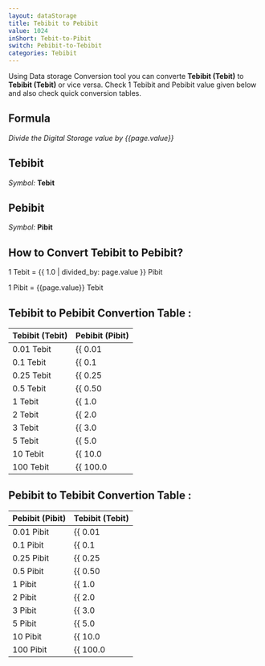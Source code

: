 ```yaml
---
layout: dataStorage
title: Tebibit to Pebibit
value: 1024
inShort: Tebit-to-Pibit
switch: Pebibit-to-Tebibit
categories: Tebibit
---
```


Using Data storage Conversion tool you can converte **Tebibit (Tebit)** to **Tebibit (Tebit)** or vice versa. Check 1 Tebibit and Pebibit value given below and also check quick conversion tables.

## Formula
*Divide the Digital Storage value by {{page.value}}*

## Tebibit
*Symbol:* **Tebit**

## Pebibit
*Symbol:* **Pibit**

## How to Convert Tebibit to Pebibit?

1 Tebit = {{ 1.0 | divided_by: page.value }} Pibit

1 Pibit = {{page.value}} Tebit


## Tebibit to Pebibit Convertion Table :

| Tebibit (Tebit) | Pebibit (Pibit) |
| ---- | ---- |
| 0.01 Tebit | {{ 0.01 | divided_by: page.value | round: 12 }} Pibit |
| 0.1 Tebit | {{ 0.1 | divided_by: page.value | round: 12 }} Pibit |
| 0.25 Tebit | {{ 0.25 | divided_by: page.value | round: 12 }} Pibit |
| 0.5 Tebit | {{ 0.50 | divided_by: page.value | round: 12 }} Pibit |
| 1 Tebit | {{ 1.0 | divided_by: page.value | round: 12 }} Pibit |
| 2 Tebit | {{ 2.0 | divided_by: page.value | round: 12 }} Pibit |
| 3 Tebit | {{ 3.0 | divided_by: page.value | round: 12 }} Pibit |
| 5 Tebit | {{ 5.0 | divided_by: page.value | round: 12 }} Pibit |
| 10 Tebit | {{ 10.0 | divided_by: page.value | round: 12 }} Pibit |
| 100 Tebit | {{ 100.0 | divided_by: page.value | round: 12 }} Pibit |

## Pebibit to Tebibit Convertion Table :

| Pebibit (Pibit) | Tebibit (Tebit) |
| ---- | ---- |
| 0.01 Pibit | {{ 0.01 | times: page.value | round: 12 }} Tebit |
| 0.1 Pibit | {{ 0.1 | times: page.value | round: 12 }} Tebit |
| 0.25 Pibit | {{ 0.25 | times: page.value | round: 12 }} Tebit |
| 0.5 Pibit | {{ 0.50 | times: page.value | round: 12 }} Tebit |
| 1 Pibit | {{ 1.0 | times: page.value | round: 12 }} Tebit |
| 2 Pibit | {{ 2.0 | times: page.value | round: 12 }} Tebit |
| 3 Pibit | {{ 3.0 | times: page.value | round: 12 }} Tebit |
| 5 Pibit | {{ 5.0 | times: page.value | round: 12 }} Tebit |
| 10 Pibit | {{ 10.0 | times: page.value | round: 12 }} Tebit |
| 100 Pibit | {{ 100.0 | times: page.value | round: 12 }} Tebit |


<script>
document.getElementById('selectInput')[15].selected = true
document.getElementById('selectOutput')[19].selected = true
</script>
